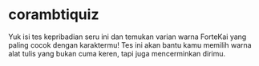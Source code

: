 # corambtiquiz
Yuk isi tes kepribadian seru ini dan temukan varian warna ForteKai yang paling cocok dengan karaktermu! Tes ini akan bantu kamu memilih warna alat tulis yang bukan cuma keren, tapi juga mencerminkan dirimu.
